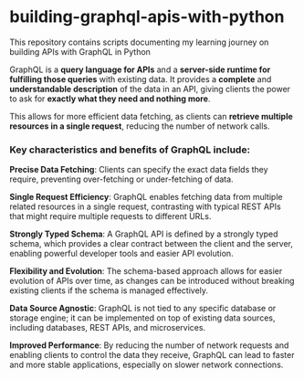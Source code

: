 # building-graphql-apis-with-python
This repository contains scripts documenting my learning journey on building APIs with GraphQL in Python

GraphQL is a **query language for APIs** and a **server-side runtime for fulfilling those queries** with existing data. It provides a **complete** and **understandable description** of the data in an API, giving clients the power to ask for **exactly what they need and nothing more**. 

This allows for more efficient data fetching, as clients can **retrieve multiple resources in a single request**, reducing the number of network calls. 

### Key characteristics and benefits of GraphQL include:

**Precise Data Fetching**: Clients can specify the exact data fields they require, preventing over-fetching or under-fetching of data.

**Single Request Efficiency**: GraphQL enables fetching data from multiple related resources in a single request, contrasting with typical REST APIs that might require multiple requests to different URLs.

**Strongly Typed Schema**: A GraphQL API is defined by a strongly typed schema, which provides a clear contract between the client and the server, enabling powerful developer tools and easier API evolution.

**Flexibility and Evolution**: The schema-based approach allows for easier evolution of APIs over time, as changes can be introduced without breaking existing clients if the schema is managed effectively.

**Data Source Agnostic**: GraphQL is not tied to any specific database or storage engine; it can be implemented on top of existing data sources, including databases, REST APIs, and microservices. 

**Improved Performance**: By reducing the number of network requests and enabling clients to control the data they receive, GraphQL can lead to faster and more stable applications, especially on slower network connections.
